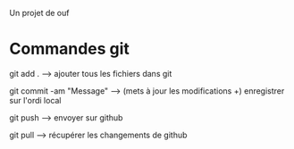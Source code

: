 Un projet de ouf

# Commandes git

git add . --> ajouter tous les fichiers dans git

git commit -am "Message" --> (mets à jour les modifications +) enregistrer sur l'ordi local

git push --> envoyer sur github

git pull --> récupérer les changements de github
